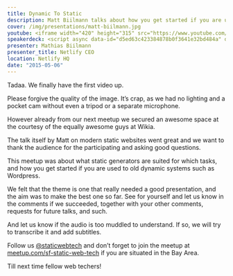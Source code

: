 ```yaml
---
title: Dynamic To Static
description: Matt Biilmann talks about how you get started if you are used to old dynamic systems such as Wordpress.
cover: /img/presentations/matt-biilmann.jpg
youtube: <iframe width="420" height="315" src="https://www.youtube.com/embed/vns7B3DAzXg" frameborder="0" allowfullscreen></iframe>
speakerdeck: <script async data-id="d5ed63c423384878b0f3641e32bd484a" data-ratio="1.77777777777778" src="//speakerdeck.com/assets/embed.js" class="speakerdeck-embed"></script>
presenter: Mathias Biilmann
presenter_title: Netlify CEO
location: Netlify HQ
date: "2015-05-06"
---
```


Tadaa. We finally have the first video up.

Please forgive the quality of the image. It’s crap, as we had no lighting and a pocket cam without even a tripod or a separate microphone.

However already from our next meetup we secured an awesome space at the courtesy of the equally awesome guys at Wikia.

The talk itself by Matt on modern static websites went great and we want to thank the audience for the participating and asking good questions.

This meetup was about what static generators are suited for which tasks, and how you get started if you are used to old dynamic systems such as Wordpress.

We felt that the theme is one that really needed a good presentation, and the aim was to make the best one so far. See for yourself and let us know in the comments if we succeeded, together with your other comments, requests for future talks, and such.

And let us know if the audio is too muddled to understand. If so, we will try to transcribe it and add subtitles.

Follow us [@staticwebtech](https://twitter.com/staticwebtech) and don’t forget to join the meetup at [meetup.com/sf-static-web-tech](meetup.com/sf-static-web-tech) if you are situated in the Bay Area.

Till next time fellow web techers!
